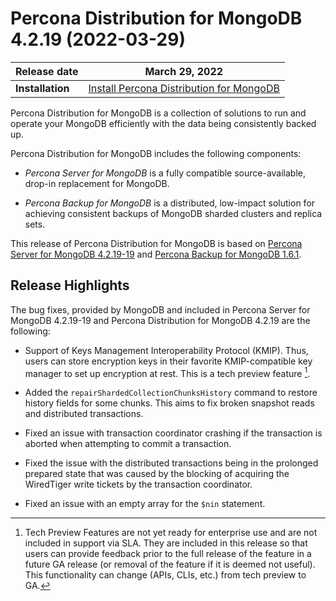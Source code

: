 # Percona Distribution for MongoDB 4.2.19 (2022-03-29)

| **Release date** | March 29, 2022   |
| ---------------- | ------------------ |
| **Installation** | [Install Percona Distribution for MongoDB](installation.md)| 

Percona Distribution for MongoDB is a collection of solutions to run and operate your
MongoDB efficiently with the data being consistently backed up.

Percona Distribution for MongoDB includes the following components:

* *Percona Server for MongoDB* is a fully compatible source-available, drop-in replacement
for MongoDB.

* *Percona Backup for MongoDB* is a distributed, low-impact solution for achieving
consistent backups of MongoDB sharded clusters and replica sets.

This release of Percona Distribution for MongoDB is based on [Percona Server for MongoDB 4.2.19-19](https://docs.percona.com/percona-server-for-mongodb/4.2/release_notes/4.2.19-19.html) and [Percona Backup for MongoDB 1.6.1](https://docs.percona.com/percona-backup-mongodb/release-notes/1.6.1.html).

## Release Highlights

The bug fixes, provided by MongoDB and included in Percona Server for MongoDB 4.2.19-19 and Percona Distribution for MongoDB 4.2.19 are the following:

* Support of Keys Management Interoperability Protocol (KMIP). Thus, users can store encryption keys in their favorite KMIP-compatible key manager to set up encryption at rest. This is a tech preview feature [^1].

* Added the `repairShardedCollectionChunksHistory` command to restore history fields for some chunks. This aims to fix broken snapshot reads and distributed transactions.

* Fixed an issue with transaction coordinator crashing if the transaction is aborted when attempting to commit a transaction.

* Fixed the issue with the distributed transactions being in the prolonged prepared state that was caused by the  blocking of acquiring the WiredTiger write tickets by the transaction coordinator.

* Fixed an issue with an empty array for the `$nin` statement.

[^1]: Tech Preview Features are not yet ready for enterprise use and are not included in support via SLA. They are included in this release so that users can provide feedback prior to the full release of the feature in a future GA release (or removal of the feature if it is deemed not useful). This functionality can change (APIs, CLIs, etc.) from tech preview to GA.